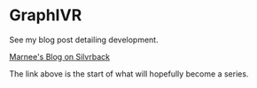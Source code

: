 # GraphIVR

See my blog post detailing development.

[Marnee's Blog on Silvrback](https://marnee.silvrback.com/an-ivr-with-neo4j-and-f-part-1)

The link above is the start of what will hopefully become a series.
